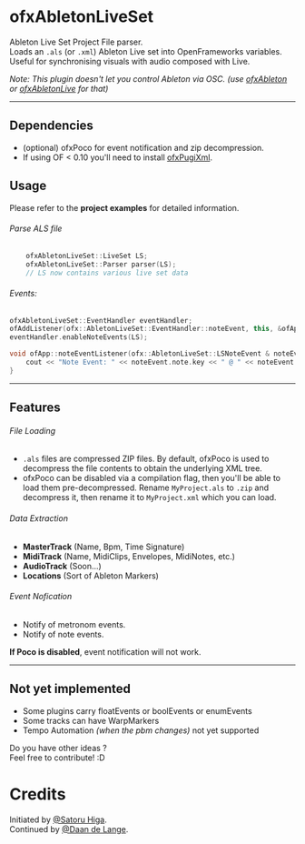ofxAbletonLiveSet
=================

Ableton Live Set Project File parser.  
Loads an `.als` (or `.xml`) Ableton Live set into OpenFrameworks variables.  
Useful for synchronising visuals with audio composed with Live.

_Note: This plugin doesn't let you control Ableton via OSC. (use [ofxAbleton](https://github.com/tassock/ofxAbleton) or [ofxAbletonLive](http://github.com/genekogan/ofxAbletonLive) for that)_

------

## Dependencies
- (optional) ofxPoco for event notification and zip decompression.
- If using OF < 0.10 you'll need to install [ofxPugiXml](http://github.com/bakercp/ofxPugiXML).

## Usage
Please refer to the __project examples__ for detailed information.  

###### Parse ALS file
````cpp
	ofxAbletonLiveSet::LiveSet LS;
	ofxAbletonLiveSet::Parser parser(LS);
	// LS now contains various live set data
````

###### Events:
````cpp
ofxAbletonLiveSet::EventHandler eventHandler;
ofAddListener(ofx::AbletonLiveSet::EventHandler::noteEvent, this, &ofApp::noteEventListener);
eventHandler.enableNoteEvents(LS);

void ofApp::noteEventListener(ofx::AbletonLiveSet::LSNoteEvent & noteEvent){
	cout << "Note Event: " << noteEvent.note.key << " @ " << noteEvent.note.time << endl;
}
````


_________
## Features  

###### File Loading
- `.als` files are compressed ZIP files. By default, ofxPoco is used to decompress the file contents to obtain the underlying XML tree.
- ofxPoco can be disabled via a compilation flag, then you'll be able to load them pre-decompressed. Rename `MyProject.als` to `.zip` and decompress it, then rename it to `MyProject.xml` which you can load.

###### Data Extraction

- __MasterTrack__ (Name, Bpm, Time Signature)
- __MidiTrack__ (Name, MidiClips, Envelopes, MidiNotes, etc.)
- __AudioTrack__ (Soon...)
- __Locations__ (Sort of Ableton Markers)

###### Event Nofication  
- Notify of metronom events.
- Notify of note events.

**If Poco is disabled**, event notification will not work.

---------

## Not yet implemented
- Some plugins carry floatEvents or boolEvents or enumEvents  
- Some tracks can have WarpMarkers
- Tempo Automation _(when the pbm changes)_ not yet supported

Do you have other ideas ?  
Feel free to contribute! :D

# Credits
Initiated by [@Satoru Higa](https://github.com/satoruhiga/).  
Continued by [@Daan de Lange](https://github.com/Daandelange).
